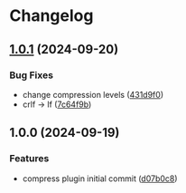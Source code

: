 # Changelog

## [1.0.1](https://github.com/esbuild-plugins-community/esbuild-plugin-compress/compare/v1.0.0...v1.0.1) (2024-09-20)


### Bug Fixes

* change compression levels ([431d9f0](https://github.com/esbuild-plugins-community/esbuild-plugin-compress/commit/431d9f0cd2d3ccd6c2034c3ab30e2607be945c7e))
* crlf -&gt; lf ([7c64f9b](https://github.com/esbuild-plugins-community/esbuild-plugin-compress/commit/7c64f9b0acbed9e00c7b2e06b6fa883d4514f5b3))

## 1.0.0 (2024-09-19)


### Features

* compress plugin initial commit ([d07b0c8](https://github.com/esbuild-plugins-community/esbuild-plugin-compress/commit/d07b0c82a275c3251c720c322f4d2303068c4c0d))
